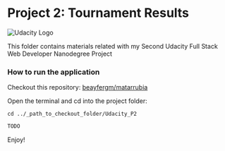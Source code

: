 # Project 2: Tournament Results 

![Udacity Logo](https://lh5.ggpht.com/2Khq0jHkIOhW2VKiGOcJ97rTslkGqu0fDoI-bqrvugAoop9eAFvA_wmneVDcGpaTFDEQCja7dTRQTnHZiA=s0)

This folder contains materials related with my Second Udacity Full Stack Web Developer Nanodegree Project

### How to run the application

Checkout this repository: [beayfergm/matarrubia](https://github.com/beayfergm/matarrubia)

Open the terminal and cd into the project folder:
```
cd ../_path_to_checkout_folder/Udacity_P2
```

```sh
TODO
```
 Enjoy!

